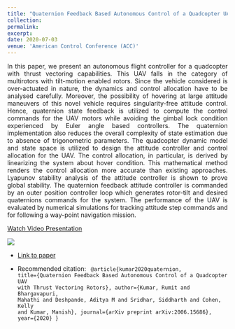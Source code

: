 ```yaml
---
title: "Quaternion Feedback Based Autonomous Control of a Quadcopter UAV with Thrust Vectoring Rotors"
collection: 
permalink: 
excerpt: 
date: 2020-07-03
venue: 'American Control Conference (ACC)'
---
```


<div style="text-align: justify"> 
In this paper, we present an autonomous flight controller for a quadcopter with thrust vectoring capabilities. 
This UAV falls in the category of multirotors with tilt-motion enabled rotors. Since the vehicle considered 
is over-actuated in nature, the dynamics and control allocation have to be analysed carefully.
Moreover, the possibility of hovering at large attitude maneuvers of this novel vehicle requires singularity-free attitude control.
Hence, quaternion state feedback is utilized to compute the control commands for the UAV motors while avoiding the gimbal lock condition
experienced by Euler angle based controllers. The quaternion implementation also reduces the overall complexity of state estimation due
to absence of trigonometric parameters. The quadcopter dynamic model and state space is utilized to design 
the attitude controller and control allocation for the UAV. The control allocation, in particular, is derived by linearizing the 
system about hover condition. This mathematical method renders the control allocation more accurate than existing approaches.
Lyapunov stability analysis of the attitude controller is shown to prove global stability. The quaternion feedback attitude controller
is commanded by an outer position controller loop which generates rotor-tilt and desired quaternions commands for the system. 
The performance of the UAV is evaluated by numerical simulations for tracking attitude step commands and for following a way-point navigation mission.
</div> 


<a href="https://www.loom.com/share/4ccc2253188c4bbe8bad4ca4725f66b2"> <p> Watch Video Presentation </p> <img style="max-width:600px;" src="https://cdn.loom.com/sessions/thumbnails/4ccc2253188c4bbe8bad4ca4725f66b2-with-play.gif"> </a>

  
* [Link to paper](https://arxiv.org/abs/2006.15686)

* Recommended citation: <code>
@article{kumar2020quaternion,
  title={Quaternion Feedback Based Autonomous Control of a Quadcopter UAV with Thrust Vectoring Rotors},
  author={Kumar, Rumit and Bhargavapuri, Mahathi and Deshpande, Aditya M and Sridhar, Siddharth and Cohen, Kelly and Kumar, Manish},
  journal={arXiv preprint arXiv:2006.15686},
  year={2020}
}
 </code>
